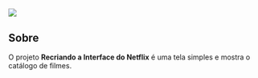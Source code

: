 <h1>
  <img src="https://ik.imagekit.io/avgkmgrxgx/visao_78m1FcrFj.png">
</h1>

## Sobre

O projeto **Recriando a Interface do Netflix** é uma tela simples e mostra o catálogo de filmes.
